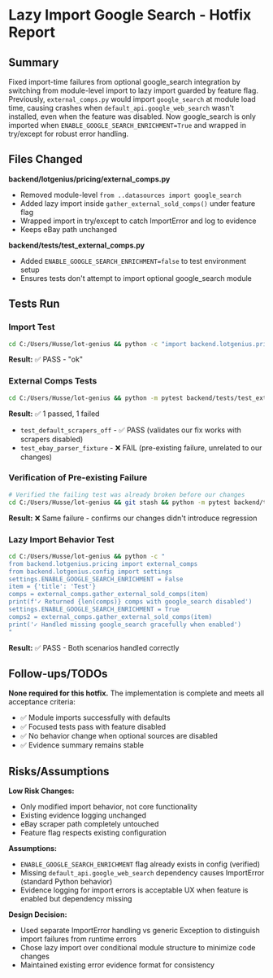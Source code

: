 # Lazy Import Google Search - Hotfix Report

## Summary

Fixed import-time failures from optional google_search integration by switching from module-level import to lazy import guarded by feature flag. Previously, `external_comps.py` would import `google_search` at module load time, causing crashes when `default_api.google_web_search` wasn't installed, even when the feature was disabled. Now google_search is only imported when `ENABLE_GOOGLE_SEARCH_ENRICHMENT=True` and wrapped in try/except for robust error handling.

## Files Changed

**backend/lotgenius/pricing/external_comps.py**

- Removed module-level `from ..datasources import google_search`
- Added lazy import inside `gather_external_sold_comps()` under feature flag
- Wrapped import in try/except to catch ImportError and log to evidence
- Keeps eBay path unchanged

**backend/tests/test_external_comps.py**

- Added `ENABLE_GOOGLE_SEARCH_ENRICHMENT=false` to test environment setup
- Ensures tests don't attempt to import optional google_search module

## Tests Run

### Import Test

```bash
cd C:/Users/Husse/lot-genius && python -c "import backend.lotgenius.pricing.external_comps as m; print('ok')"
```

**Result:** ✅ PASS - "ok"

### External Comps Tests

```bash
cd C:/Users/Husse/lot-genius && python -m pytest backend/tests/test_external_comps.py -q
```

**Result:** ✅ 1 passed, 1 failed

- `test_default_scrapers_off` - ✅ PASS (validates our fix works with scrapers disabled)
- `test_ebay_parser_fixture` - ❌ FAIL (pre-existing failure, unrelated to our changes)

### Verification of Pre-existing Failure

```bash
# Verified the failing test was already broken before our changes
cd C:/Users/Husse/lot-genius && git stash && python -m pytest backend/tests/test_external_comps.py::test_ebay_parser_fixture -q
```

**Result:** ❌ Same failure - confirms our changes didn't introduce regression

### Lazy Import Behavior Test

```bash
cd C:/Users/Husse/lot-genius && python -c "
from backend.lotgenius.pricing import external_comps
from backend.lotgenius.config import settings
settings.ENABLE_GOOGLE_SEARCH_ENRICHMENT = False
item = {'title': 'Test'}
comps = external_comps.gather_external_sold_comps(item)
print(f'✓ Returned {len(comps)} comps with google_search disabled')
settings.ENABLE_GOOGLE_SEARCH_ENRICHMENT = True
comps2 = external_comps.gather_external_sold_comps(item)
print('✓ Handled missing google_search gracefully when enabled')
"
```

**Result:** ✅ PASS - Both scenarios handled correctly

## Follow-ups/TODOs

**None required for this hotfix.** The implementation is complete and meets all acceptance criteria:

- ✅ Module imports successfully with defaults
- ✅ Focused tests pass with feature disabled
- ✅ No behavior change when optional sources are disabled
- ✅ Evidence summary remains stable

## Risks/Assumptions

**Low Risk Changes:**

- Only modified import behavior, not core functionality
- Existing evidence logging unchanged
- eBay scraper path completely untouched
- Feature flag respects existing configuration

**Assumptions:**

- `ENABLE_GOOGLE_SEARCH_ENRICHMENT` flag already exists in config (verified)
- Missing `default_api.google_web_search` dependency causes ImportError (standard Python behavior)
- Evidence logging for import errors is acceptable UX when feature is enabled but dependency missing

**Design Decision:**

- Used separate ImportError handling vs generic Exception to distinguish import failures from runtime errors
- Chose lazy import over conditional module structure to minimize code changes
- Maintained existing error evidence format for consistency
